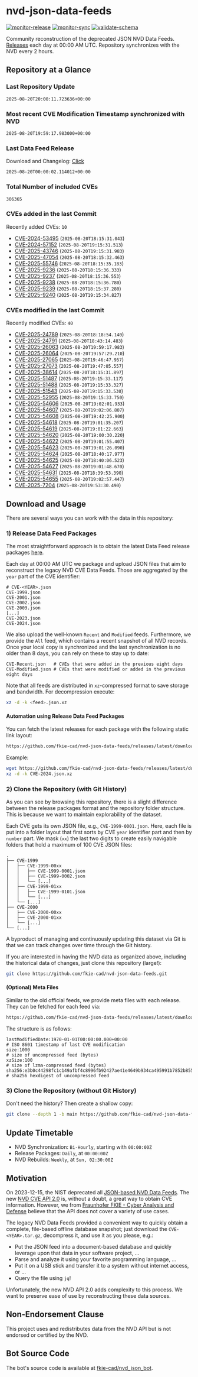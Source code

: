# nvd-json-data-feeds

[![monitor-release](https://github.com/fkie-cad/nvd-json-data-feeds/actions/workflows/monitor_release.yml/badge.svg)](https://github.com/fkie-cad/nvd-json-data-feeds/actions/workflows/monitor_release.yml)
[![monitor-sync](https://github.com/fkie-cad/nvd-json-data-feeds/actions/workflows/monitor_sync.yml/badge.svg)](https://github.com/fkie-cad/nvd-json-data-feeds/actions/workflows/monitor_sync.yml)
[![validate-schema](https://github.com/fkie-cad/nvd-json-data-feeds/actions/workflows/validate_schema.yml/badge.svg)](https://github.com/fkie-cad/nvd-json-data-feeds/actions/workflows/validate_schema.yml)

Community reconstruction of the deprecated JSON NVD Data Feeds.
[Releases](https://github.com/fkie-cad/nvd-json-data-feeds/releases/latest) each day at 00:00 AM UTC.
Repository synchronizes with the NVD every 2 hours.

## Repository at a Glance

### Last Repository Update

```plain
2025-08-20T20:00:11.723636+00:00
```

### Most recent CVE Modification Timestamp synchronized with NVD

```plain
2025-08-20T19:59:17.983000+00:00
```

### Last Data Feed Release

Download and Changelog: [Click](https://github.com/fkie-cad/nvd-json-data-feeds/releases/latest)

```plain
2025-08-20T00:00:02.114012+00:00
```

### Total Number of included CVEs

```plain
306365
```

### CVEs added in the last Commit

Recently added CVEs: `10`

- [CVE-2024-53495](CVE-2024/CVE-2024-534xx/CVE-2024-53495.json) (`2025-08-20T18:15:31.043`)
- [CVE-2024-57152](CVE-2024/CVE-2024-571xx/CVE-2024-57152.json) (`2025-08-20T19:15:31.513`)
- [CVE-2025-43746](CVE-2025/CVE-2025-437xx/CVE-2025-43746.json) (`2025-08-20T19:15:31.983`)
- [CVE-2025-47054](CVE-2025/CVE-2025-470xx/CVE-2025-47054.json) (`2025-08-20T18:15:32.463`)
- [CVE-2025-55746](CVE-2025/CVE-2025-557xx/CVE-2025-55746.json) (`2025-08-20T18:15:35.183`)
- [CVE-2025-9236](CVE-2025/CVE-2025-92xx/CVE-2025-9236.json) (`2025-08-20T18:15:36.333`)
- [CVE-2025-9237](CVE-2025/CVE-2025-92xx/CVE-2025-9237.json) (`2025-08-20T18:15:36.553`)
- [CVE-2025-9238](CVE-2025/CVE-2025-92xx/CVE-2025-9238.json) (`2025-08-20T18:15:36.780`)
- [CVE-2025-9239](CVE-2025/CVE-2025-92xx/CVE-2025-9239.json) (`2025-08-20T18:15:37.280`)
- [CVE-2025-9240](CVE-2025/CVE-2025-92xx/CVE-2025-9240.json) (`2025-08-20T19:15:34.827`)


### CVEs modified in the last Commit

Recently modified CVEs: `40`

- [CVE-2025-24789](CVE-2025/CVE-2025-247xx/CVE-2025-24789.json) (`2025-08-20T18:18:54.140`)
- [CVE-2025-24791](CVE-2025/CVE-2025-247xx/CVE-2025-24791.json) (`2025-08-20T18:43:14.483`)
- [CVE-2025-26063](CVE-2025/CVE-2025-260xx/CVE-2025-26063.json) (`2025-08-20T19:59:17.983`)
- [CVE-2025-26064](CVE-2025/CVE-2025-260xx/CVE-2025-26064.json) (`2025-08-20T19:57:29.210`)
- [CVE-2025-27065](CVE-2025/CVE-2025-270xx/CVE-2025-27065.json) (`2025-08-20T19:46:47.957`)
- [CVE-2025-27073](CVE-2025/CVE-2025-270xx/CVE-2025-27073.json) (`2025-08-20T19:47:05.557`)
- [CVE-2025-38614](CVE-2025/CVE-2025-386xx/CVE-2025-38614.json) (`2025-08-20T18:15:31.897`)
- [CVE-2025-51487](CVE-2025/CVE-2025-514xx/CVE-2025-51487.json) (`2025-08-20T19:15:33.117`)
- [CVE-2025-51488](CVE-2025/CVE-2025-514xx/CVE-2025-51488.json) (`2025-08-20T19:15:33.327`)
- [CVE-2025-51543](CVE-2025/CVE-2025-515xx/CVE-2025-51543.json) (`2025-08-20T19:15:33.530`)
- [CVE-2025-52955](CVE-2025/CVE-2025-529xx/CVE-2025-52955.json) (`2025-08-20T19:15:33.750`)
- [CVE-2025-54606](CVE-2025/CVE-2025-546xx/CVE-2025-54606.json) (`2025-08-20T19:02:01.933`)
- [CVE-2025-54607](CVE-2025/CVE-2025-546xx/CVE-2025-54607.json) (`2025-08-20T19:02:06.807`)
- [CVE-2025-54608](CVE-2025/CVE-2025-546xx/CVE-2025-54608.json) (`2025-08-20T19:42:25.900`)
- [CVE-2025-54618](CVE-2025/CVE-2025-546xx/CVE-2025-54618.json) (`2025-08-20T19:01:35.207`)
- [CVE-2025-54619](CVE-2025/CVE-2025-546xx/CVE-2025-54619.json) (`2025-08-20T19:01:22.663`)
- [CVE-2025-54620](CVE-2025/CVE-2025-546xx/CVE-2025-54620.json) (`2025-08-20T19:00:30.220`)
- [CVE-2025-54622](CVE-2025/CVE-2025-546xx/CVE-2025-54622.json) (`2025-08-20T19:01:55.407`)
- [CVE-2025-54623](CVE-2025/CVE-2025-546xx/CVE-2025-54623.json) (`2025-08-20T19:01:26.090`)
- [CVE-2025-54624](CVE-2025/CVE-2025-546xx/CVE-2025-54624.json) (`2025-08-20T18:40:17.977`)
- [CVE-2025-54625](CVE-2025/CVE-2025-546xx/CVE-2025-54625.json) (`2025-08-20T18:40:06.523`)
- [CVE-2025-54627](CVE-2025/CVE-2025-546xx/CVE-2025-54627.json) (`2025-08-20T19:01:48.670`)
- [CVE-2025-54631](CVE-2025/CVE-2025-546xx/CVE-2025-54631.json) (`2025-08-20T18:39:53.390`)
- [CVE-2025-54655](CVE-2025/CVE-2025-546xx/CVE-2025-54655.json) (`2025-08-20T19:02:57.447`)
- [CVE-2025-7204](CVE-2025/CVE-2025-72xx/CVE-2025-7204.json) (`2025-08-20T19:53:30.490`)


## Download and Usage

There are several ways you can work with the data in this repository:

### 1) Release Data Feed Packages

The most straightforward approach is to obtain the latest Data Feed release packages [here](https://github.com/fkie-cad/nvd-json-data-feeds/releases/latest).

Each day at 00:00 AM UTC we package and upload JSON files that aim to reconstruct the legacy NVD CVE Data Feeds.
Those are aggregated by the `year` part of the CVE identifier:

```
# CVE-<YEAR>.json
CVE-1999.json
CVE-2001.json
CVE-2002.json
CVE-2003.json
[...]
CVE-2023.json
CVE-2024.json
```

We also upload the well-known `Recent` and `Modified` feeds.
Furthermore, we provide the `All` feed, which contains a recent snapshot of all NVD records.
Once your local copy is synchronized and the last synchronization is no older than 8 days, you can rely on these to stay up to date:

```plain
CVE-Recent.json   # CVEs that were added in the previous eight days
CVE-Modified.json # CVEs that were modified or added in the previous eight days
```

Note that all feeds are distributed in `xz`-compressed format to save storage and bandwidth.
For decompression execute:

```sh
xz -d -k <feed>.json.xz
```

#### Automation using Release Data Feed Packages

You can fetch the latest releases for each package with the following static link layout:

```sh
https://github.com/fkie-cad/nvd-json-data-feeds/releases/latest/download/CVE-<YEAR>.json.xz
```

Example:

```sh
wget https://github.com/fkie-cad/nvd-json-data-feeds/releases/latest/download/CVE-2024.json.xz
xz -d -k CVE-2024.json.xz
```

### 2) Clone the Repository (with Git History)

As you can see by browsing this repository, there is a slight difference between the release packages format and the repository folder structure.
This is because we want to maintain explorability of the dataset.

Each CVE gets its own JSON file, e.g., `CVE-1999-0001.json`.
Here, each file is put into a folder layout that first sorts by CVE `year` identifier part and then by `number` part.
We mask (`xx`) the last two digits to create easily navigable folders that hold a maximum of 100 CVE JSON files:

```plain
.
├── CVE-1999
│   ├── CVE-1999-00xx
│   │   ├── CVE-1999-0001.json
│   │   ├── CVE-1999-0002.json
│   │   └── [...]
│   ├── CVE-1999-01xx
│   │   ├── CVE-1999-0101.json
│   │   └── [...]
│   └── [...]
├── CVE-2000
│   ├── CVE-2000-00xx
│   ├── CVE-2000-01xx
│   └── [...]
└── [...]
```

A byproduct of managing and continuously updating this dataset via Git is that we can track changes over time through the Git history.

If you are interested in having the NVD data as organized above, including the historical data of changes, just clone this repository (large!):

```sh
git clone https://github.com/fkie-cad/nvd-json-data-feeds.git
```

#### (Optional) Meta Files

Similar to the old official feeds, we provide meta files with each release. They can be fetched for each feed via:

```sh
https://github.com/fkie-cad/nvd-json-data-feeds/releases/latest/download/CVE-<YEAR>.meta
```

The structure is as follows:

```plain
lastModifiedDate:1970-01-01T00:00:00.000+00:00                          # ISO 8601 timestamp of last CVE modification
size:1000                                                               # size of uncompressed feed (bytes)
xzSize:100                                                              # size of lzma-compressed feed (bytes)
sha256:e3b0c44298fc1c149afbf4c8996fb92427ae41e4649b934ca495991b7852b855 # sha256 hexdigest of uncompressed feed
```

### 3) Clone the Repository (without Git History)

Don't need the history? Then create a shallow copy:

```sh
git clone --depth 1 -b main https://github.com/fkie-cad/nvd-json-data-feeds.git
```


## Update Timetable

* NVD Synchronization: `Bi-Hourly`, starting with `00:00:00Z`
* Release Packages: `Daily`, at `00:00:00Z`
* NVD Rebuilds: `Weekly`, at `Sun, 02:30:00Z`


## Motivation

On 2023-12-15, the NIST deprecated all [JSON-based NVD Data Feeds](https://nvd.nist.gov/vuln/data-feeds#divRetirementBanner-1).
The new [NVD CVE API 2.0](https://nvd.nist.gov/developers/vulnerabilities) is, without a doubt, a great way to obtain CVE information.
However, we from [Fraunhofer FKIE - Cyber Analysis and Defense](https://www.fkie.fraunhofer.de/en/departments/cad.html) believe that the API does not cover a variety of use cases.

The legacy NVD Data Feeds provided a convenient way to quickly obtain a complete, file-based offline database snapshot; just download the `CVE-<YEAR>.tar.gz`, decompress it, and use it as you please, e.g.:

- Put the JSON feed into a document-based database and quickly leverage upon that data in your software project, ...
- Parse and analyze it using your favorite programming language, ...
- Put it on a USB stick and transfer it to a system without internet access, or ...
- Query the file using `jq`!

Unfortunately, the new NVD API 2.0 adds complexity to this process.
We want to preserve ease of use by reconstructing these data sources.

## Non-Endorsement Clause

This project uses and redistributes data from the NVD API but is not endorsed or certified by the NVD.

## Bot Source Code

The bot's source code is available at [fkie-cad/nvd\_json\_bot](https://github.com/fkie-cad/nvd_json_bot).